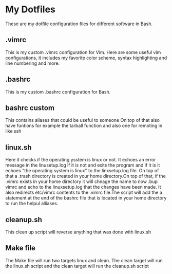 # My Dotfiles
These are my dotfile configuration files for different software in Bash.
## .vimrc
This is my custom .vimrc configuration for Vim. Here are some useful vim configurations, it includes my favorite color scheme, syntax highlighting and line numbering and more.
## .bashrc
This is my custom .bashrc configuration for Bash.
## bashrc custom
This contains aliases that could be useful to someone
On top of that also have funtions for example the tarball function and also one for remoting in like ssh
## linux.sh
Here it checks if the operating ysstem is linux or not. It echoes an error message in the linusetup.log if it is not and exits the program and if it is it echoes "the operating system is linux" to the linxsetup.log file. On top of that a .trash directory is created in your home directory.On top of that, if the .vimrc exists in your home directory it will chnage the name to now .bup vimrc and echo to the linuxsetup.log that the changes have been made. It also redirects etc/vimrc contents to the .vimrc file.The script will add the a statement at the end of the bashrc file that is located in your home directory to run the helpul alliases.
## cleanup.sh
This clean up script will reverse anything that was done with linux.sh
## Make file
The Make file will run two targets linux and clean. The clean target will run the linux.sh script and the clean target will run the cleanup.sh script
